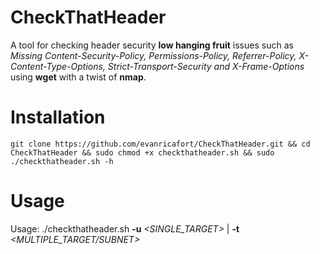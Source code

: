 # CheckThatHeader

A tool for checking header security **low hanging fruit** issues such as _Missing Content-Security-Policy, Permissions-Policy, Referrer-Policy, X-Content-Type-Options, Strict-Transport-Security and X-Frame-Options_ using **wget** with a twist of **nmap**.
  
# Installation

```
git clone https://github.com/evanricafort/CheckThatHeader.git && cd CheckThatHeader && sudo chmod +x checkthatheader.sh && sudo ./checkthatheader.sh -h
```

# Usage

Usage: ./checkthatheader.sh **-u** _<SINGLE_TARGET>_ | **-t** _<MULTIPLE_TARGET/SUBNET>_

